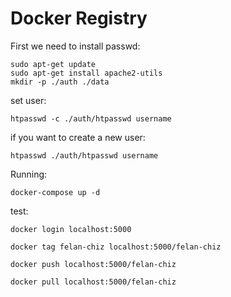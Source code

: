 # Docker Registry

First we need to install passwd:
````
sudo apt-get update
sudo apt-get install apache2-utils
mkdir -p ./auth ./data
````

set user:
````
htpasswd -c ./auth/htpasswd username
````

if you want to create a new user:
````
htpasswd ./auth/htpasswd username
````

Running:
````
docker-compose up -d
````

test:
````
docker login localhost:5000

docker tag felan-chiz localhost:5000/felan-chiz

docker push localhost:5000/felan-chiz

docker pull localhost:5000/felan-chiz
````
